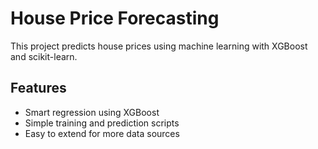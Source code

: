 
# House Price Forecasting

This project predicts house prices using machine learning with XGBoost and scikit-learn.

## Features

- Smart regression using XGBoost
- Simple training and prediction scripts
- Easy to extend for more data sources

